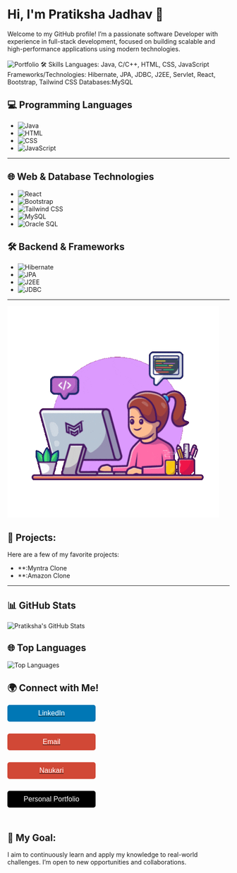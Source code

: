 # Hi, I'm Pratiksha Jadhav 👋
<span>
Welcome to my GitHub profile! I’m a passionate software Developer with experience in full-stack development, focused on building scalable and high-performance applications using modern technologies.</span><br><br>

<img src="https://camo.githubusercontent.com/948ed66ea38c4d6b455bd013a3ff2838a1e5f994dab13f4d7d6d26aa6c44cc51/68747470733a2f2f696d672e736869656c64732e696f2f62616467652f506f7274666f6c696f2d677265793f7374796c653d666f722d7468652d6261646765266c6f676f3d41626f75742e6d65" alt="Portfolio" data-canonical-src="https://img.shields.io/badge/Portfolio-grey?style=for-the-badge&amp;logo=About.me" style="max-width: 100%;">
🛠 Skills
Languages: Java, C/C++, HTML, CSS, JavaScript
Frameworks/Technologies: Hibernate, JPA, JDBC, J2EE, Servlet, React, Bootstrap, Tailwind CSS
Databases:MySQL

## 💻 Programming Languages
- ![Java](https://img.shields.io/badge/Java-%23FF5733?style=flat&logo=java&logoColor=white)
- ![HTML](https://img.shields.io/badge/HTML-%23E34F26?style=flat&logo=html5&logoColor=white)
- ![CSS](https://img.shields.io/badge/CSS-%231572B6?style=flat&logo=css3&logoColor=white)
- ![JavaScript](https://img.shields.io/badge/JavaScript-%23F7DF1E?style=flat&logo=javascript&logoColor=black)
---------------------------------------------------------------------------------------------------------------------------------------------------------------

## 🌐 Web & Database Technologies
- ![React](https://img.shields.io/badge/React-%2361DAFB?style=flat&logo=react&logoColor=black)
- ![Bootstrap](https://img.shields.io/badge/Bootstrap-%23563D7C?style=flat&logo=bootstrap&logoColor=white)
- ![Tailwind CSS](https://img.shields.io/badge/Tailwind_CSS-%2338B2AC?style=flat&logo=tailwind-css&logoColor=white)
- ![MySQL](https://img.shields.io/badge/MySQL-%234478a3?style=flat&logo=mysql&logoColor=white)
- ![Oracle SQL](https://img.shields.io/badge/Oracle_SQL-%23F00?style=flat&logo=oracle&logoColor=white)
  
## 🛠️ Backend & Frameworks
- ![Hibernate](https://img.shields.io/badge/Hibernate-%234B4B4B?style=flat&logo=hibernate&logoColor=white)
- ![JPA](https://img.shields.io/badge/JPA-%23FF7F00?style=flat&logo=java&logoColor=white)
- ![J2EE](https://img.shields.io/badge/J2EE-%23FF5733?style=flat&logo=java&logoColor=white)
- ![JDBC](https://img.shields.io/badge/JDBC-%23FF5733?style=flat&logo=java&logoColor=white)
-------------------------------------------------------------------------------------------------------------------------------------------------------------------
![Coding from Home](https://raw.githubusercontent.com/Pratiksha2729/Pratiksha2729/main/giphy.gif)

## 📌 Projects:
Here are a few of my favorite projects:
- **:Myntra Clone
- **:Amazon Clone
-------------------------------------------------------------------------------------------------------------------------------------------------------------------

## 📊 GitHub Stats
![Pratiksha's GitHub Stats](https://github-readme-stats.vercel.app/api?username=Pratiksha2729&show_icons=true&hide_title=true&count_private=true&hide=prs&theme=radical)

## 🌐 Top Languages
![Top Languages](https://github-readme-stats.vercel.app/api/top-langs/?username=Pratiksha2729&layout=compact&langs_count=8&theme=radical)

## 🌍 Connect with Me!

<a href="https://www.linkedin.com/in/pratiksha-jadhav-a807a6208/" target="_blank">
  <button style="background-color:#0077b5; color:white; padding:10px 20px; border-radius:5px; border:none; font-size:16px; cursor:pointer; display:block; width:200px; text-align:center; margin-bottom:10px;">
    LinkedIn
  </button>
</a> <br>
<a href="mailto:jadhavpratiksha0729@gmail.com" target="_blank">
  <button style="background-color:#D14836; color:white; padding:10px 20px; border-radius:5px; border:none; font-size:16px; cursor:pointer; display:block; width:200px; text-align:center; margin-bottom:10px;">Email</button></a><br>
  <a href="https://www.naukri.com/mnjuser/profile?id=&altresid
" target="_blank">
  <button style="background-color:#D14836; color:white; padding:10px 20px; border-radius:5px; border:none; font-size:16px; cursor:pointer; display:block; width:200px; text-align:center; margin-bottom:10px;">Naukari</button></a><br>
<a href="https://portfolio-website-aedo.vercel.app/" target="_blank">
  <button style="background-color:#000000; color:white; padding:10px 20px; border-radius:5px; border:none; font-size:16px; cursor:pointer; display:block; width:200px; text-align:center; margin-bottom:10px;">
    Personal Portfolio
  </button>
</a><br>


## 🎯 My Goal:
I aim to continuously learn and apply my knowledge to real-world challenges. I’m open to new opportunities and collaborations.

